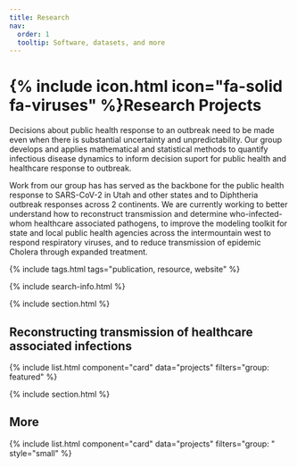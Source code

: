 ```yaml
---
title: Research
nav:
  order: 1
  tooltip: Software, datasets, and more
---
```


# {% include icon.html icon="fa-solid fa-viruses" %}Research Projects

Decisions about public health response to an outbreak need to be made even when there is substantial uncertainty and unpredictability. Our group develops and applies mathematical and statistical methods to quantify infectious disease dynamics to inform decision suport for public health and healthcare response to outbreak. 

Work from our group has has served as the backbone for the public health response to SARS-CoV-2 in Utah and other states and to Diphtheria outbreak responses across 2 continents. We are currently working to better understand how to reconstruct transmission and determine who-infected-whom healthcare associated pathogens, to improve the modeling toolkit for state and local public health agencies across the intermountain west to respond respiratory viruses, and to reduce transmission of epidemic Cholera through expanded treatment.


{% include tags.html tags="publication, resource, website" %}

{% include search-info.html %}

{% include section.html %}

## Reconstructing transmission of healthcare associated infections

{% include list.html component="card" data="projects" filters="group: featured" %}

{% include section.html %}

## More

{% include list.html component="card" data="projects" filters="group: " style="small" %}

